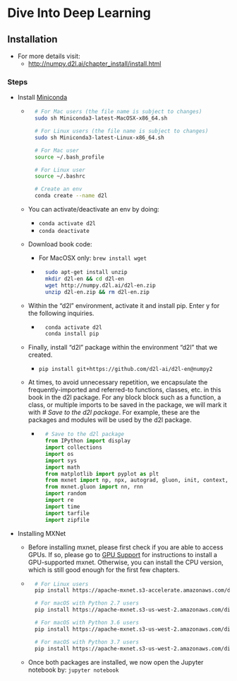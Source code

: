 # Dive Into Deep Learning 

## Installation

* For more details visit: 
    * http://numpy.d2l.ai/chapter_install/install.html

### Steps

* Install [Miniconda](https://conda.io/en/latest/miniconda.html)
    * ```bash
        # For Mac users (the file name is subject to changes)
        sudo sh Miniconda3-latest-MacOSX-x86_64.sh

        # For Linux users (the file name is subject to changes)
        sudo sh Miniconda3-latest-Linux-x86_64.sh

        # For Mac user
        source ~/.bash_profile

        # For Linux user
        source ~/.bashrc

        # Create an env
        conda create --name d2l
        ```
    
    * You can activate/deactivate an env by doing:
        * `conda activate d2l`
        * `conda deactivate`

    * Download book code:
        * For MacOSX only: `brew install wget`
        * ```bash
            sudo apt-get install unzip
            mkdir d2l-en && cd d2l-en
            wget http://numpy.d2l.ai/d2l-en.zip
            unzip d2l-en.zip && rm d2l-en.zip
            ```

    * Within the “d2l” environment, activate it and install pip. Enter y for the following inquiries.
        * ```bash
            conda activate d2l
            conda install pip
            ```

    * Finally, install “d2l” package within the environment “d2l” that we created.
        * `pip install git+https://github.com/d2l-ai/d2l-en@numpy2`

    * At times, to avoid unnecessary repetition, we encapsulate the frequently-imported and referred-to functions, classes, etc. in this book in the d2l package. For any block block such as a function, a class, or multiple imports to be saved in the package, we will mark it with *# Save to the d2l package*. For example, these are the packages and modules will be used by the d2l package.
        * ```python
            # Save to the d2l package
            from IPython import display
            import collections
            import os
            import sys
            import math
            from matplotlib import pyplot as plt
            from mxnet import np, npx, autograd, gluon, init, context, image
            from mxnet.gluon import nn, rnn
            import random
            import re
            import time
            import tarfile
            import zipfile
            ```
    
* Installing MXNet

    * Before installing mxnet, please first check if you are able to access GPUs. If so, please go to [GPU Support](http://numpy.d2l.ai/chapter_install/install.html#sec-gpu) for instructions to install a GPU-supported mxnet. Otherwise, you can install the CPU version, which is still good enough for the first few chapters.
    
    * ```bash
        # For Linux users
        pip install https://apache-mxnet.s3-accelerate.amazonaws.com/dist/python/numpy/latest/mxnet-1.5.0-py2.py3-none-manylinux1_x86_64.whl

        # For macOS with Python 2.7 users
        pip install https://apache-mxnet.s3-us-west-2.amazonaws.com/dist/python/numpy/latest/mxnet-1.5.0-cp27-cp27m-macosx_10_11_x86_64.whl

        # For macOS with Python 3.6 users
        pip install https://apache-mxnet.s3-us-west-2.amazonaws.com/dist/python/numpy/latest/mxnet-1.5.0-cp36-cp36m-macosx_10_11_x86_64.whl

        # For macOS with Python 3.7 users
        pip install https://apache-mxnet.s3-us-west-2.amazonaws.com/dist/python/numpy/latest/mxnet-1.5.0-cp37-cp37m-macosx_10_11_x86_64.whl
        ```

    * Once both packages are installed, we now open the Jupyter notebook by: `jupyter notebook`

